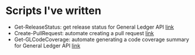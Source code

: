 # Scripts I've written

- Get-ReleaseStatus: get release status for General Ledger API [link](./Get-ReleaseStatus.ps1)
- Create-PullRequest: automate creating a pull request [link](./Create-PullRequest.ps1)
- Get-GLCodeCoverage: automate generating a code coverage summary for General Ledger API [link](./Get-GLCodeCoverage.ps1)